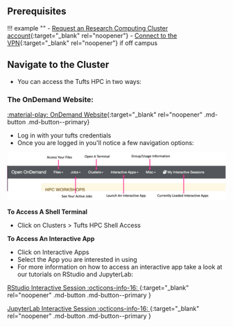 ## Prerequisites

!!! example ""
    - [Request an Research Computing Cluster account](http://research.uit.tufts.edu/){:target="_blank" rel="noopener"}
    - [Connect to the VPN](https://access.tufts.edu/vpn){:target="_blank" rel="noopener"} if off campus


## Navigate to the Cluster

- You can access the Tufts HPC in two ways:

### The OnDemand Website:

[:material-play: OnDemand Website](https://ondemand.pax.tufts.edu){:target="_blank" rel="noopener" .md-button .md-button--primary}

- Log in with your tufts credentials
- Once you are logged in you'll notice a few navigation options:

![](images/ondemand_layout_pic.png)

**To Access A Shell Terminal**

- Click on Clusters > Tufts HPC Shell Access

**To Access An Interactive App**

- Click on Interactive Apps
- Select the App you are interested in using
- For more information on how to access an interactive app take a look at our tutorials on RStudio and JupyterLab:


[RStudio Interactive Session :octicons-info-16: ](https://bionomad.github.io/tuftsTutorials/tools/r-rstudio/){:target="_blank" rel="noopener" .md-button .md-button--primary }

[JupyterLab Interactive Session :octicons-info-16: ](https://bionomad.github.io/tuftsTutorials/tools/python-jupyter/){:target="_blank" rel="noopener" .md-button .md-button--primary }
